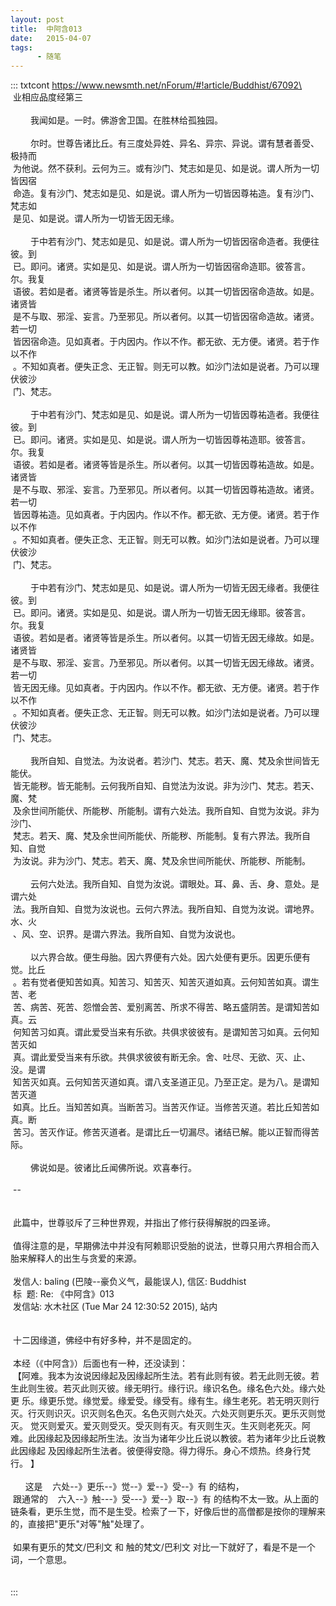 ```yaml
---
layout: post
title:  中阿含013
date:   2015-04-07
tags:
      - 随笔
---
```

::: txtcont
https://www.newsmth.net/nForum/#!article/Buddhist/67092\
 \
 业相应品度经第三\
   \
 　　我闻如是。一时。佛游舍卫国。在胜林给孤独园。\
   \
 　　尔时。世尊告诸比丘。有三度处异姓、异名、异宗、异说。谓有慧者善受、极持而\
 为他说。然不获利。云何为三。或有沙门、梵志如是见、如是说。谓人所为一切皆因宿\
 命造。复有沙门、梵志如是见、如是说。谓人所为一切皆因尊祐造。复有沙门、梵志如\
 是见、如是说。谓人所为一切皆无因无缘。\
   \
 　　于中若有沙门、梵志如是见、如是说。谓人所为一切皆因宿命造者。我便往彼。到\
 已。即问。诸贤。实如是见、如是说。谓人所为一切皆因宿命造耶。彼答言。尔。我复\
 语彼。若如是者。诸贤等皆是杀生。所以者何。以其一切皆因宿命造故。如是。诸贤皆\
 是不与取、邪淫、妄言。乃至邪见。所以者何。以其一切皆因宿命造故。诸贤。若一切\
 皆因宿命造。见如真者。于内因内。作以不作。都无欲、无方便。诸贤。若于作以不作\
 。不知如真者。便失正念、无正智。则无可以教。如沙门法如是说者。乃可以理伏彼沙\
 门、梵志。\
   \
 　　于中若有沙门、梵志如是见、如是说。谓人所为一切皆因尊祐造者。我便往彼。到\
 已。即问。诸贤。实如是见、如是说。谓人所为一切皆因尊祐造耶。彼答言。尔。我复\
 语彼。若如是者。诸贤等皆是杀生。所以者何。以其一切皆因尊祐造故。如是。诸贤皆\
 是不与取、邪淫、妄言。乃至邪见。所以者何。以其一切皆因尊祐造故。诸贤。若一切\
 皆因尊祐造。见如真者。于内因内。作以不作。都无欲、无方便。诸贤。若于作以不作\
 。不知如真者。便失正念、无正智。则无可以教。如沙门法如是说者。乃可以理伏彼沙\
 门、梵志。\
   \
 　　于中若有沙门、梵志如是见、如是说。谓人所为一切皆无因无缘者。我便往彼。到\
 已。即问。诸贤。实如是见、如是说。谓人所为一切皆无因无缘耶。彼答言。尔。我复\
 语彼。若如是者。诸贤等皆是杀生。所以者何。以其一切皆无因无缘故。如是。诸贤皆\
 是不与取、邪淫、妄言。乃至邪见。所以者何。以其一切皆无因无缘故。诸贤。若一切\
 皆无因无缘。见如真者。于内因内。作以不作。都无欲、无方便。诸贤。若于作以不作\
 。不知如真者。便失正念、无正智。则无可以教。如沙门法如是说者。乃可以理伏彼沙\
 门、梵志。\
   \
 　　我所自知、自觉法。为汝说者。若沙门、梵志。若天、魔、梵及余世间皆无能伏。\
 皆无能秽。皆无能制。云何我所自知、自觉法为汝说。非为沙门、梵志。若天、魔、梵\
 及余世间所能伏、所能秽、所能制。谓有六处法。我所自知、自觉为汝说。非为沙门、\
 梵志。若天、魔、梵及余世间所能伏、所能秽、所能制。复有六界法。我所自知、自觉\
 为汝说。非为沙门、梵志。若天、魔、梵及余世间所能伏、所能秽、所能制。\
   \
 　　云何六处法。我所自知、自觉为汝说。谓眼处。耳、鼻、舌、身、意处。是谓六处\
 法。我所自知、自觉为汝说也。云何六界法。我所自知、自觉为汝说。谓地界。水、火\
 、风、空、识界。是谓六界法。我所自知、自觉为汝说也。\
   \
 　　以六界合故。便生母胎。因六界便有六处。因六处便有更乐。因更乐便有觉。比丘\
 。若有觉者便知苦如真。知苦习、知苦灭、知苦灭道如真。云何知苦如真。谓生苦、老\
 苦、病苦、死苦、怨憎会苦、爱别离苦、所求不得苦、略五盛阴苦。是谓知苦如真。云\
 何知苦习如真。谓此爱受当来有乐欲。共俱求彼彼有。是谓知苦习如真。云何知苦灭如\
 真。谓此爱受当来有乐欲。共俱求彼彼有断无余。舍、吐尽、无欲、灭、止、没。是谓\
 知苦灭如真。云何知苦灭道如真。谓八支圣道正见。乃至正定。是为八。是谓知苦灭道\
 如真。比丘。当知苦如真。当断苦习。当苦灭作证。当修苦灭道。若比丘知苦如真。断\
 苦习。苦灭作证。修苦灭道者。是谓比丘一切漏尽。诸结已解。能以正智而得苦际。\
   \
 　　佛说如是。彼诸比丘闻佛所说。欢喜奉行。  \
   \
 \--\
  \
  \
 此篇中，世尊驳斥了三种世界观，并指出了修行获得解脱的四圣谛。\
   \
 值得注意的是，早期佛法中并没有阿赖耶识受胎的说法，世尊只用六界相合而入胎来解释人的出生与贪爱的来源。\
 \
 发信人: baling (巴陵\--豪负义气，最能误人), 信区: Buddhist\
 标  题: Re: 《中阿含》013\
 发信站: 水木社区 (Tue Mar 24 12:30:52 2015), 站内\
   \
   \
 十二因缘道，佛经中有好多种，并不是固定的。\
   \
 本经（《中阿含》）后面也有一种，还没读到：\
 【阿难。我本为汝说因缘起及因缘起所生法。若有此则有彼。若无此则无彼。若生此则生彼。若灭此则灭彼。缘无明行。缘行识。缘识名色。缘名色六处。缘六处更 乐。缘更乐觉。缘觉爱。缘爱受。缘受有。缘有生。缘生老死。若无明灭则行灭。行灭则识灭。识灭则名色灭。名色灭则六处灭。六处灭则更乐灭。更乐灭则觉灭。 觉灭则爱灭。爱灭则受灭。受灭则有灭。有灭则生灭。生灭则老死灭。阿难。此因缘起及因缘起所生法。汝当为诸年少比丘说以教彼。若为诸年少比丘说教此因缘起 及因缘起所生法者。彼便得安隐。得力得乐。身心不烦热。终身行梵行。 】\
   \
      这是    六处\--》更乐\--》觉\--》爱\--》受\--》有 的结构，\
 跟通常的    六入\--》触\-\--》受\-\--》爱\--》取\--》有 的结构不太一致。从上面的链条看，更乐生觉，而不是生受。检索了一下，好像后世的高僧都是按你的理解来的，直接把"更乐"对等"触"处理了。\
   \
 如果有更乐的梵文/巴利文 和 触的梵文/巴利文 对比一下就好了，看是不是一个词，一个意思。\
  \
 \
:::

